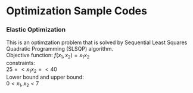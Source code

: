 # Optimization Sample Codes

### Elastic Optimization
This is an optimzation problem that is solved by Sequential Least Squares Quadratic Programming (SLSQP) algorithm. <br>
Objective function: $f(x_1,x_2) = x_1x_2$<br>
constraints: <br>
$25 =< x_1x_2 =< 40$<br>
Lower bound and upper bound:<br>
$0 < x_1,x_2 < 7$<br>
